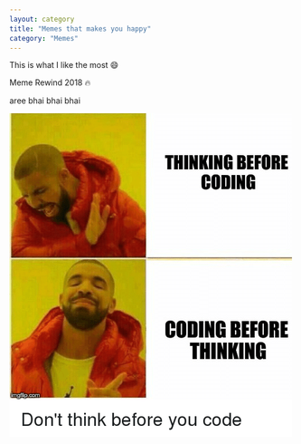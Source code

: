 ```yaml
---
layout: category
title: "Memes that makes you happy"
category: "Memes"
---
```


This is what I like the most :smile:

Meme Rewind 2018 :fire:

aree bhai bhai bhai 


![meme3](/assets/memes/codingmeme.png)


